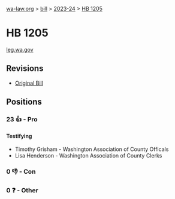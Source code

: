 [wa-law.org](/) > [bill](/bill/) > [2023-24](/bill/2023-24/) > [HB 1205](/bill/2023-24/hb/1205/)

# HB 1205
[leg.wa.gov](https://app.leg.wa.gov/billsummary?BillNumber=1205&Year=2023&Initiative=false)

## Revisions
* [Original Bill](1/)

## Positions
### 23 👍 - Pro
#### Testifying
* Timothy Grisham - Washington Association of County Officals
* Lisa Henderson - Washington Association of County Clerks

### 0 👎 - Con

### 0 ❓ - Other
